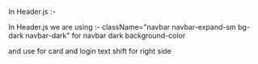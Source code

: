
In Header.js :-

In Header.js we are using :-
className="navbar navbar-expand-sm bg-dark navbar-dark" for navbar dark background-color 

<Nav className="d-flex ms-auto order-5"> and use for card and login text shift for right side
